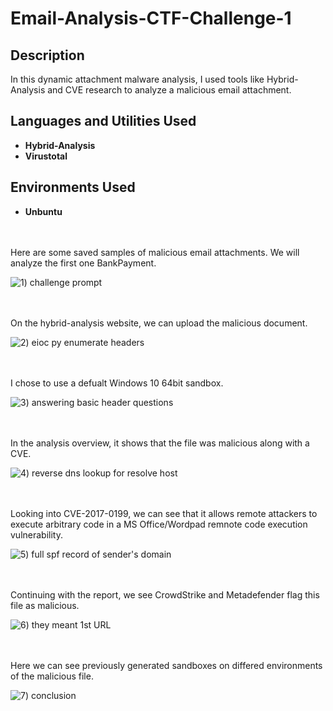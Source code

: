 # Email-Analysis-CTF-Challenge-1

<h2>Description</h2>
In this dynamic attachment malware analysis, I used tools like Hybrid-Analysis and CVE research to analyze a malicious email attachment. 
<br />


<h2>Languages and Utilities Used</h2>

- <b>Hybrid-Analysis</b>
- <b>Virustotal</b>


<h2>Environments Used </h2>

- <b>Unbuntu</b> 

<br />
<br />
Here are some saved samples of malicious email attachments. We will analyze the first one BankPayment. 

![1) challenge prompt](https://github.com/user-attachments/assets/531aa896-4704-4b2d-9787-0cbc3a04458e)

<br />
<br />
On the hybrid-analysis website, we can upload the malicious document.

![2) eioc py enumerate headers](https://github.com/user-attachments/assets/bd1eb970-9079-4c20-af65-70ccb45f6cae)

<br />
<br />  
I chose to use a defualt Windows 10 64bit sandbox.

![3) answering basic header questions](https://github.com/user-attachments/assets/a12a67b6-17cd-4d26-84a4-0ed89bcfc011)

<br />
<br />
In the analysis overview, it shows that the file was malicious along with a CVE. 

![4) reverse dns lookup for resolve host](https://github.com/user-attachments/assets/a7b12011-03b5-4324-80e0-18fed00e10f5)

<br />
<br />
Looking into CVE-2017-0199, we can see that it allows remote attackers to execute arbitrary code in a MS Office/Wordpad remnote code execution vulnerability. 

![5) full spf record of sender's domain](https://github.com/user-attachments/assets/6859562f-4215-4d7e-ab73-ca83c5db65aa)

<br />
<br />
Continuing with the report, we see CrowdStrike and Metadefender flag this file as malicious. 

![6) they meant 1st URL](https://github.com/user-attachments/assets/fa814f27-efd9-405d-9196-22fd6515d2ec)

<br />
<br />
Here we can see previously generated sandboxes on differed environments of the malicious file. 

![7) conclusion](https://github.com/user-attachments/assets/0fa8a817-3c20-4fc9-8a02-4ae7753b9994)

<br />
<br />
